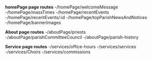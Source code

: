 **homePage page routes** 
-/homePage/welcomeMessage
-/homePage/massTimes
-/homePage/recentEvents
-/homePage/recentEvents/:id
-/homePage/topParishNewsAndNotices
-/homePage/bannerImages

**About page routes** 
-/aboutPage/priests
-/aboutPage/parishCommitteeCouncil
-/aboutPage/parish-history


**Service page routes** 
-/services/office-hours
-/services/services
-/services/Choirs
-/services/commissions